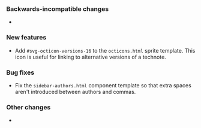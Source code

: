 <!-- Delete the sections that don't apply -->

### Backwards-incompatible changes

-

### New features

- Add `#svg-octicon-versions-16` to the `octicons.html` sprite template. This icon is useful for linking to alternative versions of a technote.

### Bug fixes

- Fix the `sidebar-authors.html` component template so that extra spaces aren't introduced between authors and commas.

### Other changes

-
